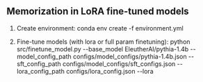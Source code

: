 ## Memorization in LoRA fine-tuned models 

1. Create environment: 
    conda env create -f environment.yml

2. Fine-tune models (with lora or full param finetuning): 
    python src/finetune_model.py --base_model EleutherAI/pythia-1.4b --model_config_path configs/model_configs/pythia-1.4b.json --sft_config_path configs/model_configs/sft_configs.json --lora_config_path configs/lora_config.json --lora